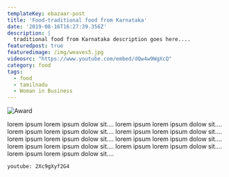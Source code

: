 ```yaml
---
templateKey: ebazaar-post
title: 'Food-traditional food from Karnataka'
date: '2019-08-16T16:27:39.356Z'
description: |
  traditional food from Karnataka description goes here....
featuredpost: true
featuredimage: /img/weaves5.jpg
videosrc: "https://www.youtube.com/embed/dQw4w9WgXcQ"
category: food
tags:
  - food
  - tamilnadu
  - Woman in Business
---
```

![Award](/img/weaves1.jpg "Award Image")

lorem ipsum lorem ipsum dolow sit.... lorem ipsum lorem ipsum dolow sit.... lorem ipsum lorem ipsum dolow sit.... lorem ipsum lorem ipsum dolow sit.... lorem ipsum lorem ipsum dolow sit.... lorem ipsum lorem ipsum dolow sit.... lorem ipsum lorem ipsum dolow sit.... lorem ipsum lorem ipsum dolow sit.... lorem ipsum lorem ipsum dolow sit....

`youtube: 2Xc9gXyf2G4`
